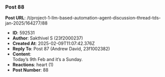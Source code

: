 ### Post 88
**Post URL**: /t/project-1-llm-based-automation-agent-discussion-thread-tds-jan-2025/164277/88
- **ID**: 592531
- **Author**: Sakthivel S (23f2000237)
- **Created At**: 2025-02-09T11:07:42.376Z
- **Reply To**: Post 87 (Andrew David, 23f1002382)
- **Content**:  
  Today’s 9th Feb and it’s a Sunday.
- **Reactions**: heart (1)
- **Post Number**: 88


